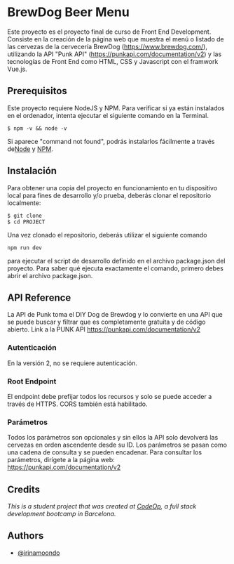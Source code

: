 
# BrewDog Beer Menu

Este proyecto es el proyecto final de curso de Front End Development. Consiste en la creación de la página web que muestra el menú o listado de las cervezas de la cervecería BrewDog (https://www.brewdog.com/), utilizando la API "Punk API" (https://punkapi.com/documentation/v2) y las tecnologías de Front End como HTML, CSS y Javascript con el framwork Vue.js.

## Prerequisitos

Este proyecto requiere NodeJS y NPM.
Para verificar si ya están instalados en el ordenador,
intenta ejecutar el siguiente comando en la Terminal.
```
$ npm -v && node -v
```
Si aparece "command not found", podrás instalarlos fácilmente a través de[Node](http://nodejs.org/) y [NPM](https://npmjs.org/).

## Instalación

Para obtener una copia del proyecto en funcionamiento en tu dispositivo local para fines de desarrollo y/o prueba, deberás clonar el repositorio localmente:
```
$ git clone 
$ cd PROJECT
```
Una vez clonado el repositorio, deberás utilizar el siguiente comando
```
npm run dev
```
para ejecutar el script de desarrollo definido en el archivo package.json del proyecto.
Para saber qué ejecuta exactamente el comando, primero debes abrir el archivo package.json.
## API Reference
La API de Punk toma el DIY Dog de Brewdog y lo convierte en una API que se puede buscar y filtrar que es completamente gratuita y de código abierto.
Link a la PUNK API https://punkapi.com/documentation/v2

### Autenticación
En la versión 2, no se requiere autenticación.

### Root Endpoint
El endpoint debe prefijar todos los recursos y solo se puede acceder a través de HTTPS. CORS también está habilitado.

### Parámetros
Todos los parámetros son opcionales y sin ellos la API solo devolverá las cervezas en orden ascendente desde su ID. Los parámetros se pasan como una cadena de consulta y se pueden encadenar.
Para consultar los parámetros, dirígete a la página web: https://punkapi.com/documentation/v2
## Credits

_This is a student project that was created at [CodeOp](http://codeop.tech), a full stack development bootcamp in Barcelona._

## Authors

- [@irinamoondo](https://github.com/irinamoondo/)

